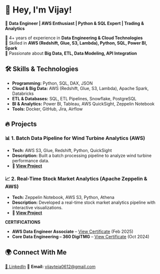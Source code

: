 # 👋 Hey, I'm Vijay!  

🚀 **Data Engineer | AWS Enthusiast | Python & SQL Expert | Trading & Analytics**  

🔹 4+ years of experience in **Data Engineering & Cloud Technologies**  
🔹 Skilled in **AWS (Redshift, Glue, S3, Lambda), Python, SQL, Power BI, Spark**  
🔹 Passionate about **Big Data, ETL, Data Modeling, API Integration**   

## 🛠️ Skills & Technologies  
- **Programming:** Python, SQL, DAX, JSON  
- **Cloud & Big Data:** AWS (Redshift, Glue, S3, Lambda), Apache Spark, Databricks  
- **ETL & Databases:** SQL, ETL Pipelines, Snowflake, PostgreSQL  
- **BI & Analytics:** Power BI, Tableau, AWS QuickSight, Zeppelin Notebook  
- **Tools:** Docker, GitHub, Jira, Airflow  

## 🔥 Projects  
### 📊 **1. Batch Data Pipeline for Wind Turbine Analytics (AWS)**
- **Tech:** AWS S3, Glue, Redshift, Python, QuickSight  
- **Description:** Built a batch processing pipeline to analyze wind turbine performance data.  
- **🔗 [View Project](https://github.com/vijay0612/Batch-data-pipeline-AWS)**  

### 📈 **2. Real-Time Stock Market Analytics (Apache Zeppelin & AWS)**
- **Tech:** Zeppelin Notebook, AWS S3, Python, Athena  
- **Description:** Developed a real-time stock market analytics pipeline with interactive visualizations.  
- **🔗 [View Project](https://github.com/vijay0612/real-time-stock-monitoring)**

**CERTIFICATIONS**  
- **AWS Data Engineer Associate** – [View Certificate](https://www.credly.com/badges/9b4cfb57-2ca4-4cc3-a899-03f5eafa6d87) (Feb 2025)  
- **Core Data Engineering – 360 DigiTMG** – [View Certificate](https://drive.google.com/file/d/1kOXjLGYn03yMeXRj5FhIIu_NSrBhjUFx/view?usp=sharing) (Oct 2024)  


## 🌍 Connect With Me  
[🔗 LinkedIn](www.linkedin.com/in/vijayteja12) 📧 **Email:** vijayteja0612@gmail.com 


